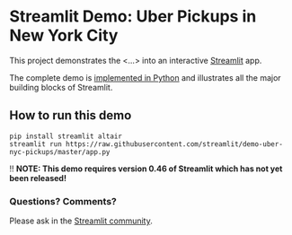 # Streamlit Demo: Uber Pickups in New York City
This project demonstrates the <...> into an interactive [Streamlit](https://streamlit.io) app.

The complete demo is [implemented in Python](https://github.com/streamlit/demo-uber-nyc-pickup/sblob/master/app.py) and illustrates all the major building blocks of Streamlit.

## How to run this demo
```
pip install streamlit altair
streamlit run https://raw.githubusercontent.com/streamlit/demo-uber-nyc-pickups/master/app.py
```

!! **NOTE: This demo requires version 0.46 of Streamlit which has not yet been released!**

### Questions? Comments?

Please ask in the [Streamlit community](https://discuss.streamlit.io).
